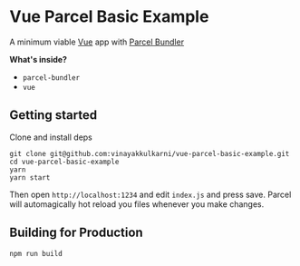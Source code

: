 # Vue Parcel Basic Example

A minimum viable [Vue](https://vuejs.org) app with
[Parcel Bundler](https://parceljs.org)

**What's inside?**

* `parcel-bundler`
* `vue`

## Getting started

Clone and install deps

```
git clone git@github.com:vinayakkulkarni/vue-parcel-basic-example.git
cd vue-parcel-basic-example
yarn
yarn start
```

Then open `http://localhost:1234` and edit `index.js` and press save. Parcel
will automagically hot reload you files whenever you make changes.

## Building for Production

```
npm run build
```
